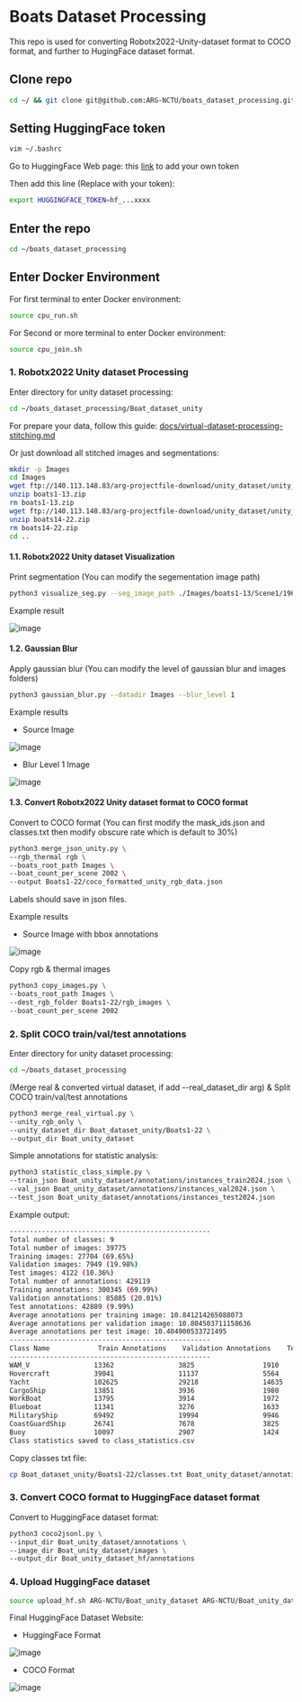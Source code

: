 # Boats Dataset Processing
This repo is used for converting Robotx2022-Unity-dataset format to COCO format, and further to HugingFace dataset format.

## Clone repo

```bash
cd ~/ && git clone git@github.com:ARG-NCTU/boats_dataset_processing.git
```

## Setting HuggingFace token

```bash
vim ~/.bashrc
```

Go to HuggingFace Web page: this [link](https://huggingface.co/settings/tokens) to add your own token

Then add this line (Replace with your token):
```bash
export HUGGINGFACE_TOKEN=hf_...xxxx
```

## Enter the repo

```bash
cd ~/boats_dataset_processing
```

## Enter Docker Environment

For first terminal to enter Docker environment:
```bash
source cpu_run.sh
```

For Second or more terminal to enter Docker environment:
```bash
source cpu_join.sh
```

### 1. Robotx2022 Unity dataset Processing
Enter directory for unity dataset processing:
```bash
cd ~/boats_dataset_processing/Boat_dataset_unity
```

For prepare your data, follow this guide:
[docs/virtual-dataset-processing-stitching.md](https://github.com/ARG-NCTU/boats_dataset_processing/blob/main/docs/virtual-dataset-processing-stitching.md)

Or just download all stitched images and segmentations:
```bash
mkdir -p Images
cd Images
wget ftp://140.113.148.83/arg-projectfile-download/unity_dataset/unity_stitched_data/boats1-13.zip
unzip boats1-13.zip
rm boats1-13.zip
wget ftp://140.113.148.83/arg-projectfile-download/unity_dataset/unity_stitched_data/boats14-22.zip
unzip boats14-22.zip
rm boats14-22.zip
cd ..
```

#### 1.1. Robotx2022 Unity dataset Visualization
Print segmentation (You can modify the segementation image path)
```bash
python3 visualize_seg.py --seg_image_path ./Images/boats1-13/Scene1/1969_seg.png
```

Example result

![image](example/seg_image_stitched.png)

#### 1.2. Gaussian Blur
Apply gaussian blur (You can modify the level of gaussian blur and images folders)
```bash
python3 gaussian_blur.py --datadir Images --blur_level 1
```

Example results
- Source Image

![image](example/boats1-13_scene1_1969.png)

- Blur Level 1 Image

![image](example/boats1-13_scene1_1969_blur1.png)


#### 1.3. Convert Robotx2022 Unity dataset format to COCO format
Convert to COCO format (You can first modify the mask_ids.json and classes.txt then modify obscure rate which is default to 30%)
```bash
python3 merge_json_unity.py \
--rgb_thermal rgb \
--boats_root_path Images \
--boat_count_per_scene 2002 \
--output Boats1-22/coco_formatted_unity_rgb_data.json
```
Labels should save in json files.

Example results
- Source Image with bbox annotations

![image](example/boats1-13_scene1_1969_anno.png)


Copy rgb & thermal images
```bash
python3 copy_images.py \
--boats_root_path Images \
--dest_rgb_folder Boats1-22/rgb_images \
--boat_count_per_scene 2002
```

### 2. Split COCO train/val/test annotations
Enter directory for unity dataset processing:
```bash
cd ~/boats_dataset_processing
```

(Merge real & converted virtual dataset, if add --real_dataset_dir arg) & Split COCO train/val/test annotations
```bash
python3 merge_real_virtual.py \
--unity_rgb_only \
--unity_dataset_dir Boat_dataset_unity/Boats1-22 \
--output_dir Boat_unity_dataset
```

Simple annotations for statistic analysis:
```bash
python3 statistic_class_simple.py \
--train_json Boat_unity_dataset/annotations/instances_train2024.json \
--val_json Boat_unity_dataset/annotations/instances_val2024.json \
--test_json Boat_unity_dataset/annotations/instances_test2024.json
```

Example output:
```bash
--------------------------------------------------
Total number of classes: 9
Total number of images: 39775
Training images: 27704 (69.65%)
Validation images: 7949 (19.98%)
Test images: 4122 (10.36%)
Total number of annotations: 429119
Training annotations: 300345 (69.99%)
Validation annotations: 85885 (20.01%)
Test annotations: 42889 (9.99%)
Average annotations per training image: 10.841214265088073
Average annotations per validation image: 10.804503711158636
Average annotations per test image: 10.404900533721495
--------------------------------------------------
Class Name            Train Annotations    Validation Annotations    Test Annotations
--------------------------------------------------
WAM_V                13362                3825                 1910                
Hovercraft           39041                11137                5564                
Yacht                102625               29218                14635               
CargoShip            13851                3936                 1980                
WorkBoat             13795                3914                 1972                
Blueboat             11341                3276                 1633                
MilitaryShip         69492                19994                9946                
CoastGuardShip       26741                7678                 3825                
Buoy                 10097                2907                 1424                
Class statistics saved to class_statistics.csv
```

Copy classes txt file:
```bash
cp Boat_dataset_unity/Boats1-22/classes.txt Boat_unity_dataset/annotations/
```

### 3. Convert COCO format to HuggingFace dataset format
Convert to HuggingFace dataset format:
```bash
python3 coco2jsonl.py \
--input_dir Boat_unity_dataset/annotations \
--image_dir Boat_unity_dataset/images \
--output_dir Boat_unity_dataset_hf/annotations
```


### 4. Upload HuggingFace dataset
```bash
source upload_hf.sh ARG-NCTU/Boat_unity_dataset ARG-NCTU/Boat_unity_dataset_coco Boat_unity_dataset Boat_unity_dataset_hf jsonl
```

Final HuggingFace Dataset Website:
- HuggingFace Format

![image](example/unity-huggingFace-format-dataset-web.png)

- COCO Format

![image](example/unity-coco-format-dataset-web.png)
